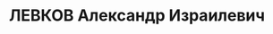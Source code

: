 ---
title: ЛЕВКОВ Александр Израилевич
description: "Род. в 1898, г. Ростов-на-Дону, еврей, обр.: высшее, б/п. Проживал:\
  \ Украинская ССР, г. Харьков, Пушкинский въезд, 7, кв. 18. Зав. монтаж. группой\
  \ треста \"Коксохиммонтаж\" \n  Арестован 20.09.1937. Обв. по ст. 54-7-8-11 (участник\
  \ троцкистской вредительской организации). Приговор: ВК ВС СССР, 10.12.1937 – ВМН.\
  \ Расстрелян 10.12.1937, г.Харьков. \n  Реабилитирован 29.06.1957"
---